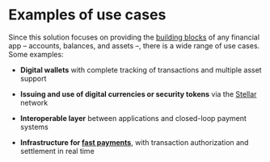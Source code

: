 # Examples of use cases

Since this solution focuses on providing the [building blocks](#concepts) of any financial app – accounts, balances, and assets –, there is a wide range of use cases. Some examples:

- **Digital wallets** with complete tracking of transactions and multiple asset support

- **Issuing and use of digital currencies or security tokens** via the [Stellar](https://www.stellar.org) network

- **Interoperable layer** between applications and closed-loop payment systems

- **Infrastructure for [fast payments](https://www.bis.org/publ/qtrpdf/r_qt1703z.htm)**, with transaction authorization and settlement in real time
